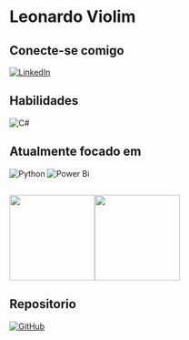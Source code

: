 # Leonardo Violim

## Conecte-se comigo
[![LinkedIn](https://img.shields.io/badge/linkedin-%230077B5.svg?style=for-the-badge&logo=linkedin&logoColor=white)](www.linkedin.com/in/leonardo-m-violim-45012b253)

## Habilidades
![C#](https://img.shields.io/badge/c%23-%23239120.svg?style=for-the-badge&logo=csharp&logoColor=white)

## Atualmente focado em
![Python](https://img.shields.io/badge/python-3670A0?style=for-the-badge&logo=python&logoColor=ffdd54)
![Power Bi](https://img.shields.io/badge/power_bi-F2C811?style=for-the-badge&logo=powerbi&logoColor=black)
##
<img height="150em" src="https://github-readme-stats.vercel.app/api?username=anuraghazra&show_icons=true&theme=tokyonight&hide_title=true&hide=stars"/><img height="150em" src="https://github-readme-stats.vercel.app/api/top-langs/?username=anuraghazra&layout=compact&bg_color=1a1b27&text_color=38bdae&title_color=38bdae"/>

## Repositorio
[![GitHub](https://img.shields.io/badge/github-%23121011.svg?style=for-the-badge&logo=github&logoColor=white)](https://github.com/LeonardoViolim?tab=repositories)
